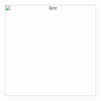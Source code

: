 


<p align="center">
<img width="300" src="https://64.media.tumblr.com/139ac9677f7448fd8cb72ea7b6cc93eb/b0d8e702193345ac-01/s400x600/a988703f63c709664f19b54caaf2efff2aa3bfd8.pnj" alt="Grrr">
</p>



